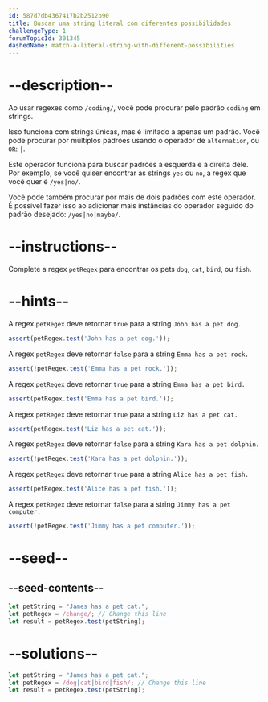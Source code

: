 ```yaml
---
id: 587d7db4367417b2b2512b90
title: Buscar uma string literal com diferentes possibilidades
challengeType: 1
forumTopicId: 301345
dashedName: match-a-literal-string-with-different-possibilities
---
```


# --description--

Ao usar regexes como `/coding/`, você pode procurar pelo padrão `coding` em strings.

Isso funciona com strings únicas, mas é limitado a apenas um padrão. Você pode procurar por múltiplos padrões usando o operador de `alternation`, ou `OR`: `|`.

Este operador funciona para buscar padrões à esquerda e à direita dele. Por exemplo, se você quiser encontrar as strings `yes` ou `no`, a regex que você quer é `/yes|no/`.

Você pode também procurar por mais de dois padrões com este operador. É possível fazer isso ao adicionar mais instâncias do operador seguido do padrão desejado: `/yes|no|maybe/`.

# --instructions--

Complete a regex `petRegex` para encontrar os pets `dog`, `cat`, `bird`, ou `fish`.

# --hints--

A regex `petRegex` deve retornar `true` para a string `John has a pet dog.`

```js
assert(petRegex.test('John has a pet dog.'));
```

A regex `petRegex` deve retornar `false` para a string `Emma has a pet rock.`

```js
assert(!petRegex.test('Emma has a pet rock.'));
```

A regex `petRegex` deve retornar `true` para a string `Emma has a pet bird.`

```js
assert(petRegex.test('Emma has a pet bird.'));
```

A regex `petRegex` deve retornar `true` para a string `Liz has a pet cat.`

```js
assert(petRegex.test('Liz has a pet cat.'));
```

A regex `petRegex` deve retornar `false` para a string `Kara has a pet dolphin.`

```js
assert(!petRegex.test('Kara has a pet dolphin.'));
```

A regex `petRegex` deve retornar `true` para a string `Alice has a pet fish.`

```js
assert(petRegex.test('Alice has a pet fish.'));
```

A regex `petRegex` deve retornar `false` para a string `Jimmy has a pet computer.`

```js
assert(!petRegex.test('Jimmy has a pet computer.'));
```

# --seed--

## --seed-contents--

```js
let petString = "James has a pet cat.";
let petRegex = /change/; // Change this line
let result = petRegex.test(petString);
```

# --solutions--

```js
let petString = "James has a pet cat.";
let petRegex = /dog|cat|bird|fish/; // Change this line
let result = petRegex.test(petString);
```
